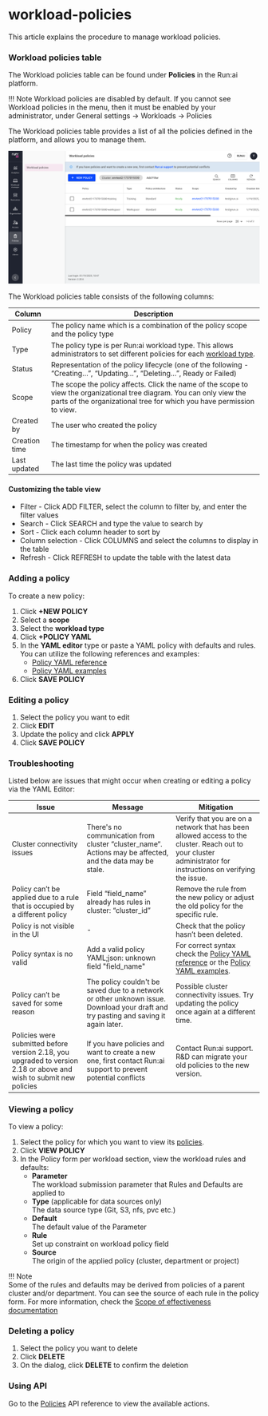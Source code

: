 # workload-policies

This article explains the procedure to manage workload policies.

### Workload policies table

The Workload policies table can be found under **Policies** in the Run:ai platform.

!!! Note Workload policies are disabled by default. If you cannot see Workload policies in the menu, then it must be enabled by your administrator, under General settings → Workloads → Policies

The Workload policies table provides a list of all the policies defined in the platform, and allows you to manage them.

![](img/policies-table.png)

The Workload policies table consists of the following columns:

| Column        | Description                                                                                                                                                                                      |
| ------------- | ------------------------------------------------------------------------------------------------------------------------------------------------------------------------------------------------ |
| Policy        | The policy name which is a combination of the policy scope and the policy type                                                                                                                   |
| Type          | The policy type is per Run:ai workload type. This allows administrators to set different policies for each [workload type](../docs/overviews/workload-types.md).                                 |
| Status        | Representation of the policy lifecycle (one of the following - “Creating…”, “Updating…”, “Deleting…”, Ready or Failed)                                                                           |
| Scope         | The scope the policy affects. Click the name of the scope to view the organizational tree diagram. You can only view the parts of the organizational tree for which you have permission to view. |
| Created by    | The user who created the policy                                                                                                                                                                  |
| Creation time | The timestamp for when the policy was created                                                                                                                                                    |
| Last updated  | The last time the policy was updated                                                                                                                                                             |

#### Customizing the table view

* Filter - Click ADD FILTER, select the column to filter by, and enter the filter values
* Search - Click SEARCH and type the value to search by
* Sort - Click each column header to sort by
* Column selection - Click COLUMNS and select the columns to display in the table
* Refresh - Click REFRESH to update the table with the latest data

### Adding a policy

To create a new policy:

1. Click **+NEW POLICY**
2. Select a **scope**
3. Select the **workload type**
4. Click **+POLICY YAML**
5. In the **YAML editor** type or paste a YAML policy with defaults and rules.\
   You can utilize the following references and examples:
   * [Policy YAML reference](policy-yaml-reference.md)
   * [Policy YAML examples](policy-yaml-examples.md)
6. Click **SAVE POLICY**

### Editing a policy

1. Select the policy you want to edit
2. Click **EDIT**
3. Update the policy and click **APPLY**
4. Click **SAVE POLICY**

### Troubleshooting

Listed below are issues that might occur when creating or editing a policy via the YAML Editor:

| Issue                                                                                                              | Message                                                                                                                              | Mitigation                                                                                                                                                     |
| ------------------------------------------------------------------------------------------------------------------ | ------------------------------------------------------------------------------------------------------------------------------------ | -------------------------------------------------------------------------------------------------------------------------------------------------------------- |
| Cluster connectivity issues                                                                                        | There's no communication from cluster “cluster\_name“. Actions may be affected, and the data may be stale.                           | Verify that you are on a network that has been allowed access to the cluster. Reach out to your cluster administrator for instructions on verifying the issue. |
| Policy can’t be applied due to a rule that is occupied by a different policy                                       | Field “field\_name” already has rules in cluster: “cluster\_id”                                                                      | Remove the rule from the new policy or adjust the old policy for the specific rule.                                                                            |
| Policy is not visible in the UI                                                                                    | -                                                                                                                                    | Check that the policy hasn’t been deleted.                                                                                                                     |
| Policy syntax is no valid                                                                                          | Add a valid policy YAML;json: unknown field "field\_name"                                                                            | For correct syntax check the [Policy YAML reference](./policy-yaml-reference.md) or the [Policy YAML examples](./policy-yaml-examples.md). |
| Policy can’t be saved for some reason                                                                              | The policy couldn't be saved due to a network or other unknown issue. Download your draft and try pasting and saving it again later. | Possible cluster connectivity issues. Try updating the policy once again at a different time.                                                                  |
| Policies were submitted before version 2.18, you upgraded to version 2.18 or above and wish to submit new policies | If you have policies and want to create a new one, first contact Run:ai support to prevent potential conflicts                       | Contact Run:ai support. R\&D can migrate your old policies to the new version.                                                                                 |

### Viewing a policy

To view a policy:

1. Select the policy for which you want to view its [policies](policies-and-rules.md).
2. Click **VIEW POLICY**
3. In the Policy form per workload section, view the workload rules and defaults:
   * **Parameter**\
     The workload submission parameter that Rules and Defaults are applied to
   * **Type** (applicable for data sources only)\
     The data source type (Git, S3, nfs, pvc etc.)
   * **Default**\
     The default value of the Parameter
   * **Rule**\
     Set up constraint on workload policy field
   * **Source**\
     The origin of the applied policy (cluster, department or project)

!!! Note\
Some of the rules and defaults may be derived from policies of a parent cluster and/or department. You can see the source of each rule in the policy form. For more information, check the [Scope of effectiveness documentation](./policies-and-rules.md#scope-of-effectiveness)

### Deleting a policy

1. Select the policy you want to delete
2. Click **DELETE**
3. On the dialog, click **DELETE** to confirm the deletion

### Using API

Go to the [Policies](https://app.run.ai/api/docs#tag/Policy) API reference to view the available actions.
